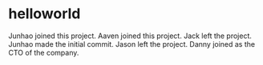 helloworld
==========

Junhao joined this project.
Aaven joined this project.
Jack left the project.
Junhao made the initial commit.
Jason left the project.
Danny joined as the CTO of the company.
